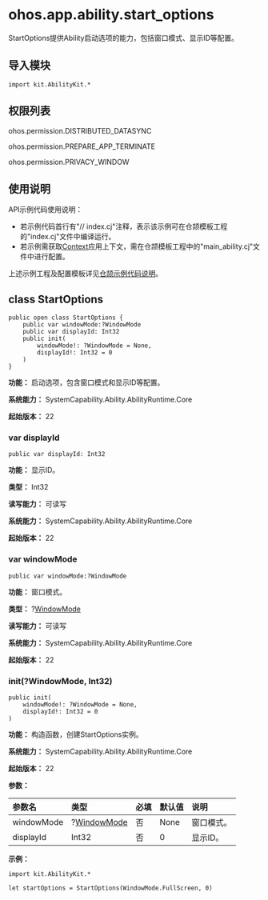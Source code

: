 # ohos.app.ability.start_options

StartOptions提供Ability启动选项的能力，包括窗口模式、显示ID等配置。

## 导入模块

```cangjie
import kit.AbilityKit.*
```

## 权限列表

ohos.permission.DISTRIBUTED_DATASYNC

ohos.permission.PREPARE_APP_TERMINATE

ohos.permission.PRIVACY_WINDOW

## 使用说明

API示例代码使用说明：

- 若示例代码首行有"// index.cj"注释，表示该示例可在仓颉模板工程的"index.cj"文件中编译运行。
- 若示例需获取[Context](./cj-apis-app-ability-ui_ability.md#class-context)应用上下文，需在仓颉模板工程中的"main_ability.cj"文件中进行配置。

上述示例工程及配置模板详见[仓颉示例代码说明](../../cj-development-intro.md#仓颉示例代码说明)。

## class StartOptions

```cangjie
public open class StartOptions {
    public var windowMode:?WindowMode
    public var displayId: Int32
    public init(
        windowMode!: ?WindowMode = None,
        displayId!: Int32 = 0
    )
}
```

**功能：** 启动选项，包含窗口模式和显示ID等配置。

**系统能力：** SystemCapability.Ability.AbilityRuntime.Core

**起始版本：** 22

### var displayId

```cangjie
public var displayId: Int32
```

**功能：** 显示ID。

**类型：** Int32

**读写能力：** 可读写

**系统能力：** SystemCapability.Ability.AbilityRuntime.Core

**起始版本：** 22

### var windowMode

```cangjie
public var windowMode:?WindowMode
```

**功能：** 窗口模式。

**类型：** ?[WindowMode](cj-apis-app-ability-ability_constant.md#enum-windowmode)

**读写能力：** 可读写

**系统能力：** SystemCapability.Ability.AbilityRuntime.Core

**起始版本：** 22

### init(?WindowMode, Int32)

```cangjie
public init(
    windowMode!: ?WindowMode = None,
    displayId!: Int32 = 0
)
```

**功能：** 构造函数，创建StartOptions实例。

**系统能力：** SystemCapability.Ability.AbilityRuntime.Core

**起始版本：** 22

**参数：**

|参数名|类型|必填|默认值|说明|
|:---|:---|:---|:---|:---|
|windowMode|?[WindowMode](cj-apis-app-ability-ability_constant.md#enum-windowmode)|否|None|窗口模式。|
|displayId|Int32|否|0|显示ID。|

**示例：**

<!-- compile -->
```cangjie
import kit.AbilityKit.*

let startOptions = StartOptions(WindowMode.FullScreen, 0)
```
